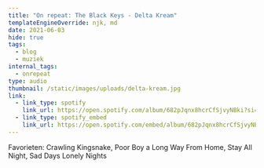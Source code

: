 ```yaml
---
title: "On repeat: The Black Keys - Delta Kream"
templateEngineOverride: njk, md
date: 2021-06-03
hide: true
tags:
  - blog
  - muziek
internal_tags:
  - onrepeat
type: audio
thumbnail: /static/images/uploads/delta-kream.jpg
link:
  - link_type: spotify
    link_url: https://open.spotify.com/album/682pJqnx8hcrCfSjvyNBki?si=A1rWQVHCRiGAZWT6CPr1yw
  - link_type: spotify_embed
    link_url: https://open.spotify.com/embed/album/682pJqnx8hcrCfSjvyNBki
---
```

Favorieten: Crawling Kingsnake, Poor Boy a Long Way From Home, Stay All Night, Sad Days Lonely Nights

